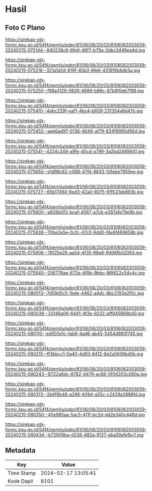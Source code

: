 # Hasil

## Foto C Plano

https://sirekap-obj-formc.kpu.go.id/54f4/pemilu/pdpr/81/06/08/20/03/8106082003059-20240215-075144--840238c6-8fe9-46f7-b79a-3dbc3449ea4d.jpg

https://sirekap-obj-formc.kpu.go.id/54f4/pemilu/pdpr/81/06/08/20/03/8106082003059-20240215-075218--321a1d2d-819f-40b3-8fe6-4316f9b8db5a.jpg

https://sirekap-obj-formc.kpu.go.id/54f4/pemilu/pdpr/81/06/08/20/03/8106082003059-20240215-075250--f99a3129-0826-4889-b96c-87b9f0eb7f99.jpg

https://sirekap-obj-formc.kpu.go.id/54f4/pemilu/pdpr/81/06/08/20/03/8106082003059-20240215-075410--4ebc229f-eaf1-4bc4-b609-231354a6d47b.jpg

https://sirekap-obj-formc.kpu.go.id/54f4/pemilu/pdpr/81/06/08/20/03/8106082003059-20240215-075452--aeb6ad97-0136-4649-af79-834f9990d56d.jpg

https://sirekap-obj-formc.kpu.go.id/54f4/pemilu/pdpr/81/06/08/20/03/8106082003059-20240215-075541--4224c248-a9fe-45cd-a799-3a2bd2489841.jpg

https://sirekap-obj-formc.kpu.go.id/54f4/pemilu/pdpr/81/06/08/20/03/8106082003059-20240215-075650--e1d98c62-c068-47f4-8633-1d1ebe7959ee.jpg

https://sirekap-obj-formc.kpu.go.id/54f4/pemilu/pdpr/81/06/08/20/03/8106082003059-20240215-075727--65b17494-9ed3-42a0-8075-91f021eb893b.jpg

https://sirekap-obj-formc.kpu.go.id/54f4/pemilu/pdpr/81/06/08/20/03/8106082003059-20240215-075800--a826b0f2-bcaf-4587-a7cb-e287afe79e8b.jpg

https://sirekap-obj-formc.kpu.go.id/54f4/pemilu/pdpr/81/06/08/20/03/8106082003059-20240215-075838--70be2e5e-0cfc-47c0-9dd0-f4e6f469658b.jpg

https://sirekap-obj-formc.kpu.go.id/54f4/pemilu/pdpr/81/06/08/20/03/8106082003059-20240215-075906--78125e29-aa54-4f35-98a9-ffd06fb52063.jpg

https://sirekap-obj-formc.kpu.go.id/54f4/pemilu/pdpr/81/06/08/20/03/8106082003059-20240215-075940--256776ae-672e-4f9b-9bbc-86f422c54c4c.jpg

https://sirekap-obj-formc.kpu.go.id/54f4/pemilu/pdpr/81/06/08/20/03/8106082003059-20240215-080013--7d59d5c5-1bde-4462-a4dc-8bc2193e2f0c.jpg

https://sirekap-obj-formc.kpu.go.id/54f4/pemilu/pdpr/81/06/08/20/03/8106082003059-20240215-080038--33146a06-6441-4f3e-9222-aff945869b40.jpg

https://sirekap-obj-formc.kpu.go.id/54f4/pemilu/pdpr/81/06/08/20/03/8106082003059-20240215-080110--ed503e1c-fab6-4ad6-ab45-5454d980f745.jpg

https://sirekap-obj-formc.kpu.go.id/54f4/pemilu/pdpr/81/06/08/20/03/8106082003059-20240215-080215--ff3bbcc1-0a40-4d93-8412-8e2a5936bd5b.jpg

https://sirekap-obj-formc.kpu.go.id/54f4/pemilu/pdpr/81/06/08/20/03/8106082003059-20240215-080243--8722a8dc-8782-4479-ac86-0f04203c080a.jpg

https://sirekap-obj-formc.kpu.go.id/54f4/pemilu/pdpr/81/06/08/20/03/8106082003059-20240215-080313--2b6f9b48-a298-4094-a55c-c2429a2888fd.jpg

https://sirekap-obj-formc.kpu.go.id/54f4/pemilu/pdpr/81/06/08/20/03/8106082003059-20240215-080350--45e985aa-5ac5-411f-bc2d-dd2e340c448d.jpg

https://sirekap-obj-formc.kpu.go.id/54f4/pemilu/pdpr/81/06/08/20/03/8106082003059-20240215-080434--b72909ba-d236-482a-9137-aba59afefbc1.jpg


## Metadata

| Key        | Value               |
| ---------- | ------------------- |
| Time Stamp | 2024-02-17 13:05:41 |
| Kode Dapil | 8101                |



